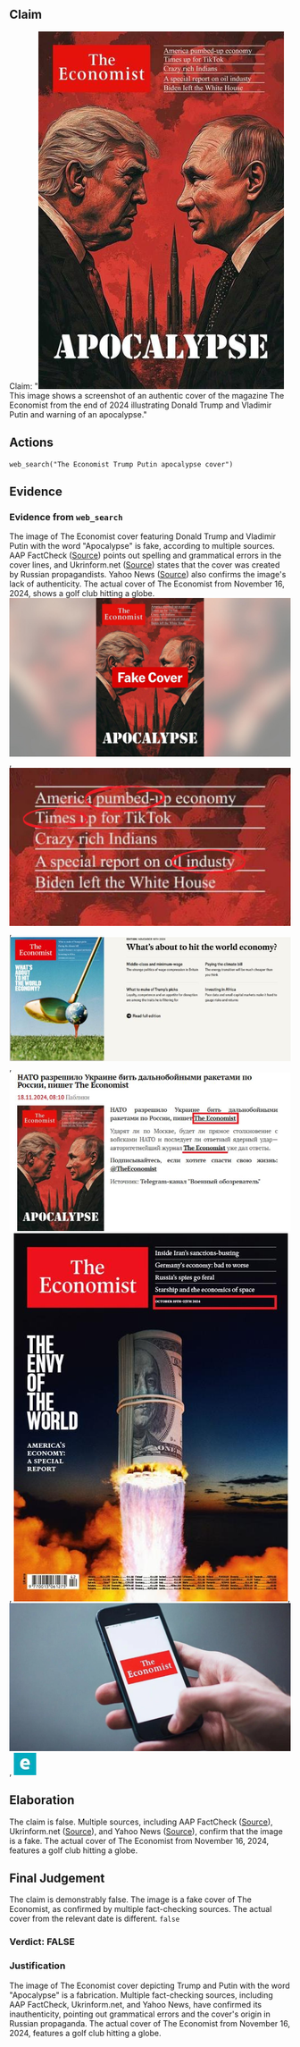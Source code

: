 ## Claim
Claim: "![image 2](media/3.jpg) This image shows a screenshot of an authentic cover of the magazine The Economist from the end of 2024 illustrating Donald Trump and Vladimir Putin and warning of an apocalypse."

## Actions
```
web_search("The Economist Trump Putin apocalypse cover")
```

## Evidence
### Evidence from `web_search`
The image of The Economist cover featuring Donald Trump and Vladimir Putin with the word "Apocalypse" is fake, according to multiple sources. AAP FactCheck ([Source](https://www.aap.com.au/factcheck/fake-economist-apocalypse-cover-linked-to-pro-kremlin-propaganda/)) points out spelling and grammatical errors in the cover lines, and Ukrinform.net ([Source](https://www.ukrinform.net/rubric-factcheck/3930063-russian-propaganda-fabricates-the-economist-cover-about-beginning-of-world-war-iii.html)) states that the cover was created by Russian propagandists. Yahoo News ([Source](https://uk.news.yahoo.com/economist-not-published-apocalypse-cover-154559076.html)) also confirms the image's lack of authenticity. The actual cover of The Economist from November 16, 2024, shows a golf club hitting a globe. ![image 12867](media/2025-08-31_17-39-1756661983-337018.jpg), ![image 12868](media/2025-08-31_17-39-1756661987-192596.jpg), ![image 12885](media/2025-08-31_17-40-1756662015-854175.jpg), ![image 12887](media/2025-08-31_17-40-1756662017-041442.jpg), ![image 12884](media/2025-08-31_17-40-1756662014-779154.jpg), ![image 12888](media/2025-08-31_17-40-1756662019-780100.jpg), ![image 12896](media/2025-08-31_17-40-1756662026-973670.jpg)


## Elaboration
The claim is false. Multiple sources, including AAP FactCheck ([Source](https://www.aap.com.au/factcheck/fake-economist-apocalypse-cover-linked-to-pro-kremlin-propaganda/)), Ukrinform.net ([Source](https://www.ukrinform.net/rubric-factcheck/3930063-russian-propaganda-fabricates-the-economist-cover-about-beginning-of-world-war-iii.html)), and Yahoo News ([Source](https://uk.news.yahoo.com/economist-not-published-apocalypse-cover-154559076.html)), confirm that the image is a fake. The actual cover of The Economist from November 16, 2024, features a golf club hitting a globe.


## Final Judgement
The claim is demonstrably false. The image is a fake cover of The Economist, as confirmed by multiple fact-checking sources. The actual cover from the relevant date is different. `false`

### Verdict: FALSE

### Justification
The image of The Economist cover depicting Trump and Putin with the word "Apocalypse" is a fabrication. Multiple fact-checking sources, including AAP FactCheck, Ukrinform.net, and Yahoo News, have confirmed its inauthenticity, pointing out grammatical errors and the cover's origin in Russian propaganda. The actual cover of The Economist from November 16, 2024, features a golf club hitting a globe.
